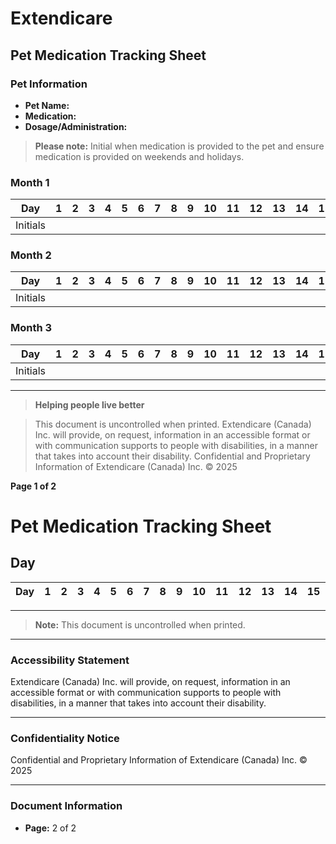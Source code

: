 # Extendicare
## Pet Medication Tracking Sheet

### Pet Information
- **Pet Name:**
- **Medication:**
- **Dosage/Administration:**

> **Please note:** Initial when medication is provided to the pet and ensure medication is provided on weekends and holidays.

### Month 1
| Day | 1 | 2 | 3 | 4 | 5 | 6 | 7 | 8 | 9 | 10 | 11 | 12 | 13 | 14 | 15 | 16 | 17 | 18 | 19 | 20 | 21 | 22 | 23 | 24 | 25 | 26 | 27 | 28 | 29 | 30 | 31 |
|-----|---|---|---|---|---|---|---|---|---|----|----|----|----|----|----|----|----|----|----|----|----|----|----|----|----|----|----|----|----|----|----|
| Initials |   |   |   |   |   |   |   |   |   |    |    |    |    |    |    |    |    |    |    |    |    |    |    |    |    |    |    |    |    |    |    |

### Month 2
| Day | 1 | 2 | 3 | 4 | 5 | 6 | 7 | 8 | 9 | 10 | 11 | 12 | 13 | 14 | 15 | 16 | 17 | 18 | 19 | 20 | 21 | 22 | 23 | 24 | 25 | 26 | 27 | 28 | 29 | 30 | 31 |
|-----|---|---|---|---|---|---|---|---|---|----|----|----|----|----|----|----|----|----|----|----|----|----|----|----|----|----|----|----|----|----|----|
| Initials |   |   |   |   |   |   |   |   |   |    |    |    |    |    |    |    |    |    |    |    |    |    |    |    |    |    |    |    |    |    |    |

### Month 3
| Day | 1 | 2 | 3 | 4 | 5 | 6 | 7 | 8 | 9 | 10 | 11 | 12 | 13 | 14 | 15 | 16 | 17 | 18 | 19 | 20 | 21 | 22 | 23 | 24 | 25 | 26 | 27 | 28 | 29 | 30 | 31 |
|-----|---|---|---|---|---|---|---|---|---|----|----|----|----|----|----|----|----|----|----|----|----|----|----|----|----|----|----|----|----|----|----|
| Initials |   |   |   |   |   |   |   |   |   |    |    |    |    |    |    |    |    |    |    |    |    |    |    |    |    |    |    |    |    |    |    |

----

> **Helping people live better**

> This document is uncontrolled when printed. Extendicare (Canada) Inc. will provide, on request, information in an accessible format or with communication supports to people with disabilities, in a manner that takes into account their disability. Confidential and Proprietary Information of Extendicare (Canada) Inc. © 2025

**Page 1 of 2**

# Pet Medication Tracking Sheet

## Day
| Day | 1 | 2 | 3 | 4 | 5 | 6 | 7 | 8 | 9 | 10 | 11 | 12 | 13 | 14 | 15 | 16 | 17 | 18 | 19 | 20 | 21 | 22 | 23 | 24 | 25 | 26 | 27 | 28 | 29 | 30 | 31 |
|-----|---|---|---|---|---|---|---|---|---|----|----|----|----|----|----|----|----|----|----|----|----|----|----|----|----|----|----|----|----|----|----|

----

> **Note:** This document is uncontrolled when printed.

----

### Accessibility Statement
Extendicare (Canada) Inc. will provide, on request, information in an accessible format or with communication supports to people with disabilities, in a manner that takes into account their disability.

----

### Confidentiality Notice
Confidential and Proprietary Information of Extendicare (Canada) Inc. © 2025

----

### Document Information
- **Page:** 2 of 2